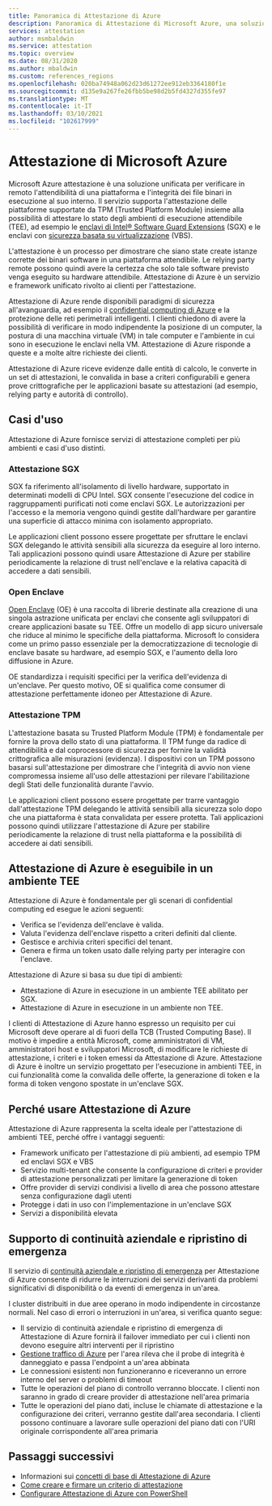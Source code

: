 ```yaml
---
title: Panoramica di Attestazione di Azure
description: Panoramica di Attestazione di Microsoft Azure, una soluzione per l'attestazione di ambienti TEE (Trusted Execution Environment)
services: attestation
author: msmbaldwin
ms.service: attestation
ms.topic: overview
ms.date: 08/31/2020
ms.author: mbaldwin
ms.custom: references_regions
ms.openlocfilehash: 020ba74948a062d23d61272ee912eb3364180f1e
ms.sourcegitcommit: d135e9a267fe26fbb5be98d2b5fd4327d355fe97
ms.translationtype: MT
ms.contentlocale: it-IT
ms.lasthandoff: 03/10/2021
ms.locfileid: "102617999"
---
```

# <a name="microsoft-azure-attestation"></a>Attestazione di Microsoft Azure 

Microsoft Azure attestazione è una soluzione unificata per verificare in remoto l'attendibilità di una piattaforma e l'integrità dei file binari in esecuzione al suo interno. Il servizio supporta l'attestazione delle piattaforme supportate da TPM (Trusted Platform Module) insieme alla possibilità di attestare lo stato degli ambienti di esecuzione attendibile (TEE), ad esempio le [enclavi di Intel® Software Guard Extensions](https://www.intel.com/content/www/us/en/architecture-and-technology/software-guard-extensions.html) (SGX) e le enclavi con [sicurezza basata su virtualizzazione](/windows-hardware/design/device-experiences/oem-vbs) (VBS). 

L'attestazione è un processo per dimostrare che siano state create istanze corrette dei binari software in una piattaforma attendibile. Le relying party remote possono quindi avere la certezza che solo tale software previsto venga eseguito su hardware attendibile. Attestazione di Azure è un servizio e framework unificato rivolto ai clienti per l'attestazione.

Attestazione di Azure rende disponibili paradigmi di sicurezza all'avanguardia, ad esempio il [confidential computing di Azure](../confidential-computing/overview.md) e la protezione delle reti perimetrali intelligenti. I clienti chiedono di avere la possibilità di verificare in modo indipendente la posizione di un computer, la postura di una macchina virtuale (VM) in tale computer e l'ambiente in cui sono in esecuzione le enclavi nella VM. Attestazione di Azure risponde a queste e a molte altre richieste dei clienti.

Attestazione di Azure riceve evidenze dalle entità di calcolo, le converte in un set di attestazioni, le convalida in base a criteri configurabili e genera prove crittografiche per le applicazioni basate su attestazioni (ad esempio, relying party e autorità di controllo).

## <a name="use-cases"></a>Casi d'uso

Attestazione di Azure fornisce servizi di attestazione completi per più ambienti e casi d'uso distinti.

### <a name="sgx-attestation"></a>Attestazione SGX

SGX fa riferimento all'isolamento di livello hardware, supportato in determinati modelli di CPU Intel. SGX consente l'esecuzione del codice in raggruppamenti purificati noti come enclavi SGX. Le autorizzazioni per l'accesso e la memoria vengono quindi gestite dall'hardware per garantire una superficie di attacco minima con isolamento appropriato.

Le applicazioni client possono essere progettate per sfruttare le enclavi SGX delegando le attività sensibili alla sicurezza da eseguire al loro interno. Tali applicazioni possono quindi usare Attestazione di Azure per stabilire periodicamente la relazione di trust nell'enclave e la relativa capacità di accedere a dati sensibili.

### <a name="open-enclave"></a>Open Enclave
[Open Enclave](https://openenclave.io/sdk/) (OE) è una raccolta di librerie destinate alla creazione di una singola astrazione unificata per enclavi che consente agli sviluppatori di creare applicazioni basate su TEE. Offre un modello di app sicuro universale che riduce al minimo le specifiche della piattaforma. Microsoft lo considera come un primo passo essenziale per la democratizzazione di tecnologie di enclave basate su hardware, ad esempio SGX, e l'aumento della loro diffusione in Azure.

OE standardizza i requisiti specifici per la verifica dell'evidenza di un'enclave. Per questo motivo, OE si qualifica come consumer di attestazione perfettamente idoneo per Attestazione di Azure.

### <a name="tpm-attestation"></a>Attestazione TPM 

L'attestazione basata su Trusted Platform Module (TPM) è fondamentale per fornire la prova dello stato di una piattaforma. Il TPM funge da radice di attendibilità e dal coprocessore di sicurezza per fornire la validità crittografica alle misurazioni (evidenza). I dispositivi con un TPM possono basarsi sull'attestazione per dimostrare che l'integrità di avvio non viene compromessa insieme all'uso delle attestazioni per rilevare l'abilitazione degli Stati delle funzionalità durante l'avvio. 

Le applicazioni client possono essere progettate per trarre vantaggio dall'attestazione TPM delegando le attività sensibili alla sicurezza solo dopo che una piattaforma è stata convalidata per essere protetta. Tali applicazioni possono quindi utilizzare l'attestazione di Azure per stabilire periodicamente la relazione di trust nella piattaforma e la possibilità di accedere ai dati sensibili.

## <a name="azure-attestation-can-run-in-a-tee"></a>Attestazione di Azure è eseguibile in un ambiente TEE

Attestazione di Azure è fondamentale per gli scenari di confidential computing ed esegue le azioni seguenti:

- Verifica se l'evidenza dell'enclave è valida.
- Valuta l'evidenza dell'enclave rispetto a criteri definiti dal cliente.
- Gestisce e archivia criteri specifici del tenant.
- Genera e firma un token usato dalle relying party per interagire con l'enclave.

Attestazione di Azure si basa su due tipi di ambienti:
- Attestazione di Azure in esecuzione in un ambiente TEE abilitato per SGX.
- Attestazione di Azure in esecuzione in un ambiente non TEE.

I clienti di Attestazione di Azure hanno espresso un requisito per cui Microsoft deve operare al di fuori della TCB (Trusted Computing Base). Il motivo è impedire a entità Microsoft, come amministratori di VM, amministratori host e sviluppatori Microsoft, di modificare le richieste di attestazione, i criteri e i token emessi da Attestazione di Azure. Attestazione di Azure è inoltre un servizio progettato per l'esecuzione in ambienti TEE, in cui funzionalità come la convalida delle offerte, la generazione di token e la forma di token vengono spostate in un'enclave SGX.

## <a name="why-use-azure-attestation"></a>Perché usare Attestazione di Azure

Attestazione di Azure rappresenta la scelta ideale per l'attestazione di ambienti TEE, perché offre i vantaggi seguenti: 

- Framework unificato per l'attestazione di più ambienti, ad esempio TPM ed enclavi SGX e VBS 
- Servizio multi-tenant che consente la configurazione di criteri e provider di attestazione personalizzati per limitare la generazione di token
- Offre provider di servizi condivisi a livello di area che possono attestare senza configurazione dagli utenti
- Protegge i dati in uso con l'implementazione in un'enclave SGX
- Servizi a disponibilità elevata 

## <a name="business-continuity-and-disaster-recovery-bcdr-support"></a>Supporto di continuità aziendale e ripristino di emergenza

Il servizio di [continuità aziendale e ripristino di emergenza](../best-practices-availability-paired-regions.md) per Attestazione di Azure consente di ridurre le interruzioni dei servizi derivanti da problemi significativi di disponibilità o da eventi di emergenza in un'area.

I cluster distribuiti in due aree operano in modo indipendente in circostanze normali. Nel caso di errori o interruzioni in un'area, si verifica quanto segue:

- Il servizio di continuità aziendale e ripristino di emergenza di Attestazione di Azure fornirà il failover immediato per cui i clienti non devono eseguire altri interventi per il ripristino
- [Gestione traffico di Azure](../traffic-manager/index.yml) per l'area rileva che il probe di integrità è danneggiato e passa l'endpoint a un'area abbinata
- Le connessioni esistenti non funzioneranno e riceveranno un errore interno del server o problemi di timeout
- Tutte le operazioni del piano di controllo verranno bloccate. I clienti non saranno in grado di creare provider di attestazione nell'area primaria
- Tutte le operazioni del piano dati, incluse le chiamate di attestazione e la configurazione dei criteri, verranno gestite dall'area secondaria. I clienti possono continuare a lavorare sulle operazioni del piano dati con l'URI originale corrispondente all'area primaria

## <a name="next-steps"></a>Passaggi successivi
- Informazioni sui [concetti di base di Attestazione di Azure](basic-concepts.md)
- [Come creare e firmare un criterio di attestazione](author-sign-policy.md)
- [Configurare Attestazione di Azure con PowerShell](quickstart-powershell.md)
